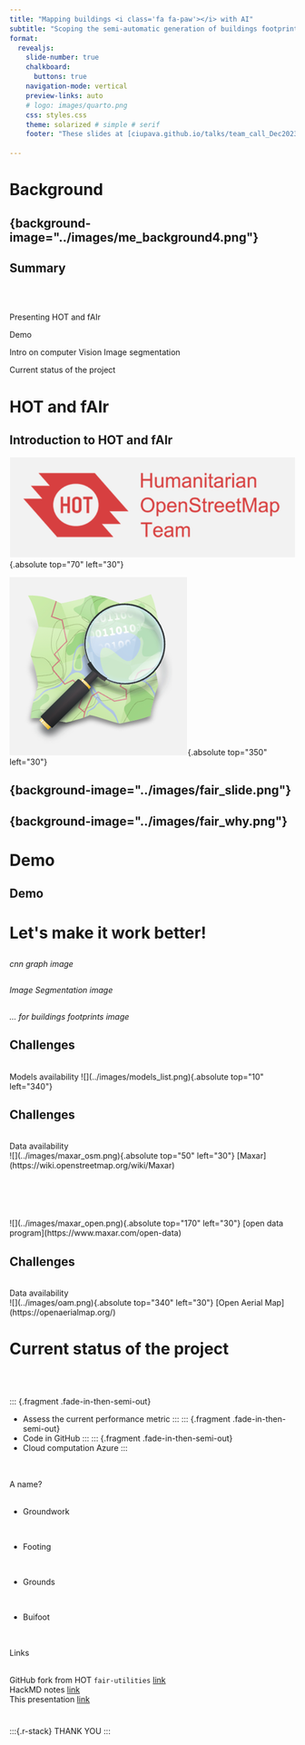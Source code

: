```yaml
---
title: "Mapping buildings <i class='fa fa-paw'></i> with AI"
subtitle: "Scoping the semi-automatic generation of buildings footprints \n for humanitarian mapping (and more)"
format:
  revealjs: 
    slide-number: true
    chalkboard: 
      buttons: true
    navigation-mode: vertical
    preview-links: auto
    # logo: images/quarto.png
    css: styles.css
    theme: solarized # simple # serif
    footer: "These slides at [ciupava.github.io/talks/team_call_Dec2023_fAIr/slides.html](ciupava.github.io/talks/team_call_Dec2023_fAIr/slides.html)"

---
```


# <i class='fa fa-map'></i> Background
<!-- ## <i class='fa fa-map'></i> Background {background-image="../images/me_background4.png"} -->
## <i class='fa fa-map'></i> {background-image="../images/me_background4.png"}
<!-- ### Turing Research Fellowship
(since April 2023) -->
 <i class='fa fa-signs'></i>

<!-- ## Summary

<br/>
<br/>

::: {.fragment .fade-in-then-semi-out}
<i class='fa fa-fire'></i> Presenting HOT and fAIr 
:::
::: {.fragment .fade-in-then-semi-out}
<i class='fa fa-eye'></i> Demo
:::
::: {.fragment .fade-in-then-semi-out}
<i class='fa fa-laptop'></i> Intro on computer Vision  <i class='fa fa-arrow-right'></i> Image segmentation
:::
::: {.fragment .fade-in-then-semi-out}
<i class='fa fa-rocket'></i> Current status of the project
::: -->

## <i class='fa fa-map'></i> Summary

<br/>
<br/>


<i class='fa fa-fire'></i> Presenting HOT and fAIr 

<i class='fa fa-eye'></i> Demo

<i class='fa fa-laptop'></i> Intro on computer Vision  <i class='fa fa-arrow-right'></i> Image segmentation

<i class='fa fa-map-marker'></i> </i> Current status of the project


# <i class='fa fa-fire'></i> HOT and fAIr
## <i class='fa fa-fire'></i> Introduction to HOT and fAIr

![](../images/HOTlogo.png){.absolute top="70" left="30"}

![](../images/OSMlogo.png){.absolute top="350" left="30"}

## <i class='fa fa-fire'></i> {background-image="../images/fair_slide.png"}
<!-- ## Introduction to HOT and fAIr {background-image="../images/fair_slide.png"} -->

## <i class='fa fa-fire'></i> {background-image="../images/fair_why.png"}
<!-- ## Introduction to HOT and fAIr {background-image="../images/fair_why.png"} -->

# <i class='fa fa-eye'></i> Demo
## <i class='fa fa-eye'></i> Demo

# <i class='fa fa-rocket'></i> Let's make it work better!
<!-- ## <i class='fa fa-rocket'></i> Let's make it work better! -->

## <i class='fa fa-rocket'></i>
<!-- ## Let's make it work better! -->

<!-- <i class='fa fa-laptop'></i> (short) Intro to Computer Vision -->
<i class='fa fa-laptop'></i>
*cnn graph image*

## <i class='fa fa-rocket'></i>
<!-- ## Let's make it work better! -->

<!-- <i class='fa fa-laptop'></i> (short) Intro to Computer Vision -->
<i class='fa fa-laptop'></i>
*Image Segmentation image*

## <i class='fa fa-rocket'></i>
<!-- ## Let's make it work better! -->

<!-- <i class='fa fa-laptop'></i> (short) Intro to Computer Vision -->
<i class='fa fa-laptop'></i>
*... for buildings footprints image*

<!-- ## <i class='fa fa-rocket'></i>
## Let's make it work better! -->

## <i class='fa fa-puzzle-piece'></i> Challenges
<!-- ## <i class='fa fa-rocket'></i>  -->
<!-- ## Let's make it work better! {background-image="../images/models_list.png"} -->
<br/>
Models availability
![](../images/models_list.png){.absolute top="10" left="340"}

## <i class='fa fa-puzzle-piece'></i> Challenges
<!-- ## <i class='fa fa-rocket'></i> -->
<br/>
Data availability
<br/>
![](../images/maxar_osm.png){.absolute top="50" left="30"}
[Maxar](https://wiki.openstreetmap.org/wiki/Maxar)
<br/><br/><br/><br/><br/><br/>
![](../images/maxar_open.png){.absolute top="170" left="30"}
[open data program](https://www.maxar.com/open-data)


## <i class='fa fa-puzzle-piece'></i> Challenges
<!-- ## <i class='fa fa-rocket'></i> -->
<br/>
Data availability
<br/>
![](../images/oam.png){.absolute top="340" left="30"}
[Open Aerial Map](https://openaerialmap.org/)


# <i class='fa fa-map-marker'></i> </i> Current status of the project
<!-- ## <i class='fa fa-map-marker'></i> </i> Current status of the project -->

<br/><br/>

::: {.fragment .fade-in-then-semi-out}
- <i class='fa fa-thermometer-half'></i> Assess the current performance <i class='fa fa-arrow-right'></i> metric 
:::
::: {.fragment .fade-in-then-semi-out}
- <i class='fa fa-github'></i>  <i class='fa fa-code'></i>  <i class='fa fa-code-fork'></i>Code in GitHub
:::
::: {.fragment .fade-in-then-semi-out}
- <i class='fa fa-cloud'></i> Cloud computation  <i class='fa fa-arrow-right'></i> Azure
:::

## <i class='fa fa-map-marker'></i> </i> 
<!-- ## <i class='fa fa-id-card'></i> A name?  -->
<br/>
<i class='fa fa-id-card'></i> A name? 
<br/><br/>

 -  Groundwork
 <br/>

 -  Footing
 <br/>
 
 -  Grounds
 <br/>
 
 -  Buifoot

## <i class='fa fa-map-marker'></i> </i>
<!-- ## <i class='fa fa-at'></i> Links -->
<br/>
<i class='fa fa-at'></i> Links
<br/><br/>

GitHub fork from HOT `fair-utilities` [link](https://github.com/ciupava/fAIr-utilities)
<br/>
HackMD notes [link](https://hackmd.io/@annazan/H1PkFnRz6)
<br/>
This presentation [link](https://ciupava.github.io/talks/team_call_Dec2023_fAIr/slides.html)


#

:::{.r-stack}
THANK YOU
:::